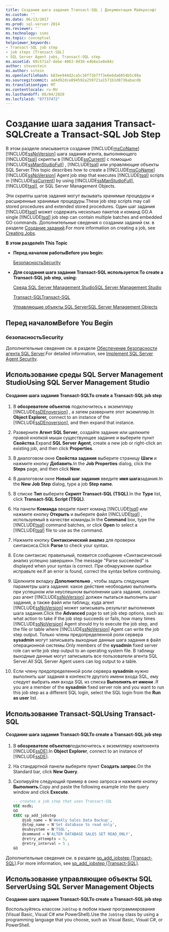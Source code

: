 ```yaml
---
title: Создание шага задания Transact-SQL | Документация Майкрософт
ms.custom: ''
ms.date: 06/13/2017
ms.prod: sql-server-2014
ms.reviewer: ''
ms.technology: ssms
ms.topic: conceptual
helpviewer_keywords:
- Transact-SQL job step
- job steps [Transact-SQL]
- SQL Server Agent jobs, Transact-SQL step
ms.assetid: 69c571a7-debe-4063-9d38-e4b6a1e8e84c
author: stevestein
ms.author: sstein
ms.openlocfilehash: b83ee944d2ca5c10ff1b77f3e6e6da6054b5c99a
ms.sourcegitcommit: ad4d92dce894592a259721a1571b1d8736abacdb
ms.translationtype: MT
ms.contentlocale: ru-RU
ms.lasthandoff: 08/04/2020
ms.locfileid: "87737472"
---
```

# <a name="create-a-transact-sql-job-step"></a><span data-ttu-id="3fbfc-102">Создание шага задания Transact-SQL</span><span class="sxs-lookup"><span data-stu-id="3fbfc-102">Create a Transact-SQL Job Step</span></span>
  <span data-ttu-id="3fbfc-103">В этом разделе описывается создание [!INCLUDE[msCoName](../../includes/msconame-md.md)] [!INCLUDE[ssNoVersion](../../includes/ssnoversion-md.md)] шага задания агента, выполняющего [!INCLUDE[tsql](../../includes/tsql-md.md)] скрипты в [!INCLUDE[ssCurrent](../../includes/sscurrent-md.md)] с помощью [!INCLUDE[ssManStudioFull](../../includes/ssmanstudiofull-md.md)] , [!INCLUDE[tsql](../../includes/tsql-md.md)] или управляющие объекты SQL Server.</span><span class="sxs-lookup"><span data-stu-id="3fbfc-103">This topic describes how to create a [!INCLUDE[msCoName](../../includes/msconame-md.md)] [!INCLUDE[ssNoVersion](../../includes/ssnoversion-md.md)] Agent job step that executes [!INCLUDE[tsql](../../includes/tsql-md.md)] scripts in [!INCLUDE[ssCurrent](../../includes/sscurrent-md.md)] by using [!INCLUDE[ssManStudioFull](../../includes/ssmanstudiofull-md.md)], [!INCLUDE[tsql](../../includes/tsql-md.md)], or SQL Server Management Objects.</span></span>  
  
 <span data-ttu-id="3fbfc-104">Эти скрипты шагов задания могут вызывать хранимые процедуры и расширенные хранимые процедуры.</span><span class="sxs-lookup"><span data-stu-id="3fbfc-104">These job step scripts may call stored procedures and extended stored procedures.</span></span> <span data-ttu-id="3fbfc-105">Один шаг задания [!INCLUDE[tsql](../../includes/tsql-md.md)] может содержать несколько пакетов и команд GO.</span><span class="sxs-lookup"><span data-stu-id="3fbfc-105">A single [!INCLUDE[tsql](../../includes/tsql-md.md)] job step can contain multiple batches and embedded GO commands.</span></span> <span data-ttu-id="3fbfc-106">Дополнительные сведения о создании заданий см. в разделе [Создание заданий](create-jobs.md).</span><span class="sxs-lookup"><span data-stu-id="3fbfc-106">For more information on creating a job, see [Creating Jobs](create-jobs.md).</span></span>  
  
 <span data-ttu-id="3fbfc-107">**В этом разделе**</span><span class="sxs-lookup"><span data-stu-id="3fbfc-107">**In This Topic**</span></span>  
  
-   <span data-ttu-id="3fbfc-108">**Перед началом работы**</span><span class="sxs-lookup"><span data-stu-id="3fbfc-108">**Before you begin:**</span></span>  
  
     [<span data-ttu-id="3fbfc-109">Безопасность</span><span class="sxs-lookup"><span data-stu-id="3fbfc-109">Security</span></span>](#Security)  
  
-   <span data-ttu-id="3fbfc-110">**Для создания шага задания Transact-SQL используется:**</span><span class="sxs-lookup"><span data-stu-id="3fbfc-110">**To create a Transact-SQL job step, using:**</span></span>  
  
     [<span data-ttu-id="3fbfc-111">Среда SQL Server Management Studio</span><span class="sxs-lookup"><span data-stu-id="3fbfc-111">SQL Server Management Studio</span></span>](#SSMS)  
  
     [<span data-ttu-id="3fbfc-112">Transact-SQL</span><span class="sxs-lookup"><span data-stu-id="3fbfc-112">Transact-SQL</span></span>](#TSQL)  
  
     [<span data-ttu-id="3fbfc-113">Управляющие объекты SQL Server</span><span class="sxs-lookup"><span data-stu-id="3fbfc-113">SQL Server Management Objects</span></span>](#SMO)  
  
##  <a name="before-you-begin"></a><a name="BeforeYouBegin"></a> <span data-ttu-id="3fbfc-114">Перед началом</span><span class="sxs-lookup"><span data-stu-id="3fbfc-114">Before You Begin</span></span>  
  
###  <a name="security"></a><a name="Security"></a> <span data-ttu-id="3fbfc-115">безопасность</span><span class="sxs-lookup"><span data-stu-id="3fbfc-115">Security</span></span>  
 <span data-ttu-id="3fbfc-116">Дополнительные сведения см. в разделе [Обеспечение безопасности агента SQL Server](implement-sql-server-agent-security.md).</span><span class="sxs-lookup"><span data-stu-id="3fbfc-116">For detailed information, see [Implement SQL Server Agent Security](implement-sql-server-agent-security.md).</span></span>  
  
##  <a name="using-sql-server-management-studio"></a><a name="SSMS"></a> <span data-ttu-id="3fbfc-117">Использование среды SQL Server Management Studio</span><span class="sxs-lookup"><span data-stu-id="3fbfc-117">Using SQL Server Management Studio</span></span>  
  
#### <a name="to-create-a-transact-sql-job-step"></a><span data-ttu-id="3fbfc-118">Создание шага задания Transact-SQL</span><span class="sxs-lookup"><span data-stu-id="3fbfc-118">To create a Transact-SQL job step</span></span>  
  
1.  <span data-ttu-id="3fbfc-119">В **обозревателе объектов** подключитесь к экземпляру [!INCLUDE[ssDEnoversion](../../includes/ssdenoversion-md.md)] , а затем разверните этот экземпляр.</span><span class="sxs-lookup"><span data-stu-id="3fbfc-119">In **Object Explorer,** connect to an instance of the [!INCLUDE[ssDEnoversion](../../includes/ssdenoversion-md.md)], and then expand that instance.</span></span>  
  
2.  <span data-ttu-id="3fbfc-120">Разверните **Агент SQL Server**, создайте задание или щелкните правой кнопкой мыши существующее задание и выберите пункт **Свойства**.</span><span class="sxs-lookup"><span data-stu-id="3fbfc-120">Expand **SQL Server Agent**, create a new job or right-click an existing job, and then click **Properties**.</span></span>  
  
3.  <span data-ttu-id="3fbfc-121">В диалоговом окне **Свойства задания** выберите страницу **Шаги** и нажмите кнопку **Добавить**.</span><span class="sxs-lookup"><span data-stu-id="3fbfc-121">In the **Job Properties** dialog, click the **Steps** page, and then click **New**.</span></span>  
  
4.  <span data-ttu-id="3fbfc-122">В диалоговом окне **Новый шаг задания** введите **имя шага**задания.</span><span class="sxs-lookup"><span data-stu-id="3fbfc-122">In the **New Job Step** dialog, type a job **Step name**.</span></span>  
  
5.  <span data-ttu-id="3fbfc-123">В списке **Тип** выберите **Скрипт Transact-SQL (TSQL)**.</span><span class="sxs-lookup"><span data-stu-id="3fbfc-123">In the **Type** list, click **Transact-SQL Script (TSQL)**.</span></span>  
  
6.  <span data-ttu-id="3fbfc-124">На панели **Команда** введите пакет команд [!INCLUDE[tsql](../../includes/tsql-md.md)] или нажмите кнопку **Открыть** и выберите файл [!INCLUDE[tsql](../../includes/tsql-md.md)] , используемый в качестве команды.</span><span class="sxs-lookup"><span data-stu-id="3fbfc-124">In the **Command** box, type the [!INCLUDE[tsql](../../includes/tsql-md.md)] command batches, or click **Open** to select a [!INCLUDE[tsql](../../includes/tsql-md.md)] file to use as the command.</span></span>  
  
7.  <span data-ttu-id="3fbfc-125">Нажмите кнопку **Синтаксический анализ** для проверки синтаксиса.</span><span class="sxs-lookup"><span data-stu-id="3fbfc-125">Click **Parse** to check your syntax.</span></span>  
  
8.  <span data-ttu-id="3fbfc-126">Если синтаксис правильный, появится сообщение «Синтаксический анализ успешно завершен».</span><span class="sxs-lookup"><span data-stu-id="3fbfc-126">The message "Parse succeeded" is displayed when your syntax is correct.</span></span> <span data-ttu-id="3fbfc-127">При обнаружении ошибки исправьте ее.</span><span class="sxs-lookup"><span data-stu-id="3fbfc-127">If an error is found, correct the syntax before continuing.</span></span>  
  
9. <span data-ttu-id="3fbfc-128">Щелкните вкладку **Дополнительно** , чтобы задать следующие параметры шага задания: какое действие необходимо выполнить при успешном или неуспешном выполнении шага задания, сколько раз агент [!INCLUDE[ssNoVersion](../../includes/ssnoversion-md.md)] должен пытаться выполнить шаг задания, а также файл или таблицу, куда агент [!INCLUDE[ssNoVersion](../../includes/ssnoversion-md.md)] может записывать результат выполнения шага задания.</span><span class="sxs-lookup"><span data-stu-id="3fbfc-128">Click the **Advanced** page to set job step options, such as: what action to take if the job step succeeds or fails, how many times [!INCLUDE[ssNoVersion](../../includes/ssnoversion-md.md)] Agent should try to execute the job step, and the file or table where [!INCLUDE[ssNoVersion](../../includes/ssnoversion-md.md)] Agent can write the job step output.</span></span> <span data-ttu-id="3fbfc-129">Только члены предопределенной роли сервера **sysadmin** могут записывать выходные данные шага задания в файл операционной системы.</span><span class="sxs-lookup"><span data-stu-id="3fbfc-129">Only members of the **sysadmin** fixed server role can write job step output to an operating system file.</span></span> <span data-ttu-id="3fbfc-130">В таблицу выходные данные могут записывать все пользователи агента SQL Server.</span><span class="sxs-lookup"><span data-stu-id="3fbfc-130">All SQL Server Agent users can log output to a table.</span></span>  
  
10. <span data-ttu-id="3fbfc-131">Если члену предопределенной роли сервера **sysadmin** нужно выполнить шаг задания в контексте другого имени входа SQL, ему следует выбрать имя входа SQL из списка **Выполнять от имени** .</span><span class="sxs-lookup"><span data-stu-id="3fbfc-131">If you are a member of the **sysadmin** fixed server role and you want to run this job step as a different SQL login, select the SQL login from the **Run as user** list.</span></span>  
  
##  <a name="using-transact-sql"></a><a name="TSQL"></a> <span data-ttu-id="3fbfc-132">Использование Transact-SQL</span><span class="sxs-lookup"><span data-stu-id="3fbfc-132">Using Transact-SQL</span></span>  
  
#### <a name="to-create-a-transact-sql-job-step"></a><span data-ttu-id="3fbfc-133">Создание шага задания Transact-SQL</span><span class="sxs-lookup"><span data-stu-id="3fbfc-133">To create a Transact-SQL job step</span></span>  
  
1.  <span data-ttu-id="3fbfc-134">В **обозревателе объектов**подключитесь к экземпляру компонента [!INCLUDE[ssDE](../../includes/ssde-md.md)].</span><span class="sxs-lookup"><span data-stu-id="3fbfc-134">In **Object Explorer**, connect to an instance of [!INCLUDE[ssDE](../../includes/ssde-md.md)].</span></span>  
  
2.  <span data-ttu-id="3fbfc-135">На стандартной панели выберите пункт **Создать запрос**.</span><span class="sxs-lookup"><span data-stu-id="3fbfc-135">On the Standard bar, click **New Query**.</span></span>  
  
3.  <span data-ttu-id="3fbfc-136">Скопируйте следующий пример в окно запроса и нажмите кнопку **Выполнить**.</span><span class="sxs-lookup"><span data-stu-id="3fbfc-136">Copy and paste the following example into the query window and click **Execute**.</span></span>  
  
    ```sql
    -- creates a job step that uses Transact-SQL  
    USE msdb;  
    GO  
    EXEC sp_add_jobstep  
        @job_name = N'Weekly Sales Data Backup',  
        @step_name = N'Set database to read only',  
        @subsystem = N'TSQL',  
        @command = N'ALTER DATABASE SALES SET READ_ONLY',   
        @retry_attempts = 5,  
        @retry_interval = 5 ;  
    GO  
    ```  
  
 <span data-ttu-id="3fbfc-137">Дополнительные сведения см. в разделе [sp_add_jobstep &#40;Transact-SQL&#41;](/sql/relational-databases/system-stored-procedures/sp-add-jobstep-transact-sql).</span><span class="sxs-lookup"><span data-stu-id="3fbfc-137">For more information, see [sp_add_jobstep &#40;Transact-SQL&#41;](/sql/relational-databases/system-stored-procedures/sp-add-jobstep-transact-sql).</span></span>  
  
##  <a name="using-sql-server-management-objects"></a><a name="SMO"></a><span data-ttu-id="3fbfc-138">Использование управляющие объекты SQL Server</span><span class="sxs-lookup"><span data-stu-id="3fbfc-138">Using SQL Server Management Objects</span></span>  
 <span data-ttu-id="3fbfc-139">**Создание шага задания Transact-SQL**</span><span class="sxs-lookup"><span data-stu-id="3fbfc-139">**To create a Transact-SQL job step**</span></span>  
  
 <span data-ttu-id="3fbfc-140">Воспользуйтесь классом `JobStep` в любом языке программирования (Visual Basic, Visual C# или PowerShell).</span><span class="sxs-lookup"><span data-stu-id="3fbfc-140">Use the `JobStep` class by using a programming language that you choose, such as Visual Basic, Visual C#, or PowerShell.</span></span>  
